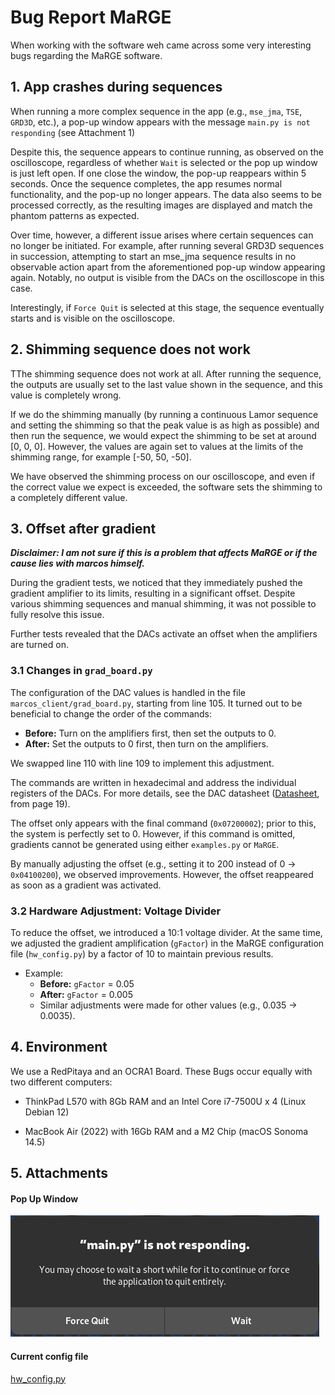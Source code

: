 # Bug Report MaRGE


When working with the software weh came across some very interesting bugs regarding the MaRGE software.


## 1. App crashes during sequences

When running a more complex sequence in the app (e.g., `mse_jma`, `TSE`, `GRD3D`, etc.), a pop-up window appears with the message `main.py is not responding` (see Attachment 1)

Despite this, the sequence appears to continue running, as observed on the oscilloscope, regardless of whether `Wait` is selected or the pop up window is just left open. If one close the window, the pop-up reappears within 5 seconds. Once the sequence completes, the app resumes normal functionality, and the pop-up no longer appears. The data also seems to be processed correctly, as the resulting images are displayed and match the phantom patterns as expected.

Over time, however, a different issue arises where certain sequences can no longer be initiated. For example, after running several GRD3D sequences in succession, attempting to start an mse_jma sequence results in no observable action apart from the aforementioned pop-up window appearing again. Notably, no output is visible from the DACs on the oscilloscope in this case.

Interestingly, if `Force Quit` is selected at this stage, the sequence eventually starts and is visible on the oscilloscope.


## 2. Shimming sequence does not work

TThe shimming sequence does not work at all. After running the sequence, the outputs are usually set to the last value shown in the sequence, and this value is completely wrong. 

If we do the shimming manually (by running a continuous Lamor sequence and setting the shimming so that the peak value is as high as possible) and then run the sequence, we would expect the shimming to be set at around [0, 0, 0]. However, the values are again set to values at the limits of the shimming range, for example [-50, 50, -50].

We have observed the shimming process on our oscilloscope, and even if the correct value we expect is exceeded, the software sets the shimming to a completely different value.


## 3. Offset after gradient
***Disclaimer: I am not sure if this is a problem that affects MaRGE or if the cause lies with marcos himself.***

During the gradient tests, we noticed that they immediately pushed the gradient amplifier to its limits, resulting in a significant offset. Despite various shimming sequences and manual shimming, it was not possible to fully resolve this issue.

Further tests revealed that the DACs activate an offset when the amplifiers are turned on.

### 3.1 Changes in `grad_board.py`

The configuration of the DAC values is handled in the file `marcos_client/grad_board.py`, starting from line 105. It turned out to be beneficial to change the order of the commands:
- **Before:** Turn on the amplifiers first, then set the outputs to 0.  
- **After:** Set the outputs to 0 first, then turn on the amplifiers.  

We swapped line 110 with line 109 to implement this adjustment.  

The commands are written in hexadecimal and address the individual registers of the DACs. For more details, see the DAC datasheet ([Datasheet](https://www.analog.com/media/en/technical-documentation/data-sheets/AD5781.pdf), from page 19).

The offset only appears with the final command (`0x07200002`); prior to this, the system is perfectly set to 0. However, if this command is omitted, gradients cannot be generated using either `examples.py` or `MaRGE`.  

By manually adjusting the offset (e.g., setting it to 200 instead of 0 → `0x04100200`), we observed improvements. However, the offset reappeared as soon as a gradient was activated.

### 3.2 Hardware Adjustment: Voltage Divider

To reduce the offset, we introduced a 10:1 voltage divider. At the same time, we adjusted the gradient amplification (`gFactor`) in the MaRGE configuration file (`hw_config.py`) by a factor of 10 to maintain previous results.  
- Example:  
  - **Before:** `gFactor` = 0.05  
  - **After:** `gFactor` = 0.005  
  - Similar adjustments were made for other values (e.g., 0.035 → 0.0035).






## 4. Environment

We use a RedPitaya and an OCRA1 Board.
These Bugs occur equally with two different computers:
- ThinkPad L570 with 8Gb RAM and an Intel Core i7-7500U x 4 (Linux Debian 12)

- MacBook Air (2022) with 16Gb RAM and a M2 Chip (macOS Sonoma 14.5)



## 5. Attachments

#### Pop Up Window  
![main.py_not_responding](main_py_not_responding.png)

#### Current config file
[hw_config.py](hw_config.py)